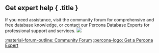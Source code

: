 <div data-banner markdown>

## Get expert help { .title }

If you need assistance, visit the community forum for comprehensive and free database knowledge, or contact our Percona Database Experts for professional support and services.
<img referrerpolicy="no-referrer-when-downgrade" src="https://static.scarf.sh/a.png?x-pxid=d1635340-c352-40f2-8061-0d38bcb6eccf" />


<div class="actions" markdown>

[:material-forum-outline: Community Forum](https://forums.percona.com/) [:percona-logo: Get a Percona Expert](https://www.percona.com/about/contact)
</div></div>